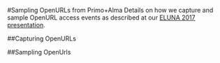 #Sampling OpenURLs from Primo+Alma
Details on how we capture and sample OpenURL access events as described at our [ELUNA 2017 presentation](https://elunaannualmeeting2017.sched.com/event/AKlT/testing-identifying-and-classifying-openurl-access-problems). 

##Capturing OpenURLs


##Sampling OpenUrls
